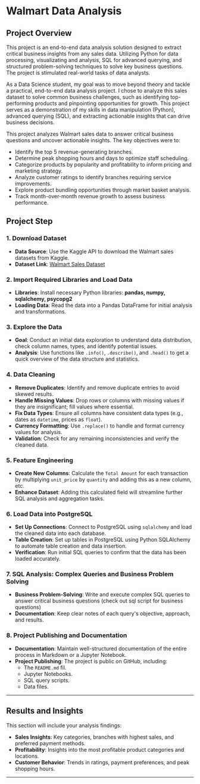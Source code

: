 # Walmart Data Analysis

## Project Overview
This project is an end-to-end data analysis solution designed to extract critical business insights from any sales data. Utilizing Python for data processing, visualizating  and analysis, SQL for advanced querying, and structured problem-solving techniques to solve key business questions. The project is stimulated real-world tasks of data analysts.

As a Data Science student, my goal was to move beyond theory and tackle a practical, end-to-end data analysis project. I chose to analyze this sales dataset to solve common business challenges, such as identifying top-performing products and pinpointing opportunities for growth. This project serves as a demonstration of my skills in data manipulation (Python), advanced querying (SQL), and extracting actionable insights that can drive business decisions. 

This project analyzes Walmart sales data to answer critical business questions and uncover actionable insights. The key objectives were to:
- Identify the top 5 revenue-generating branches.
- Determine peak shopping hours and days to optimize staff scheduling.
- Categorize products by popularity and profitability to inform pricing and marketing strategy.
- Analyze customer ratings to identify branches requiring service improvements.
- Explore product bundling opportunities through market basket analysis.
- Track month-over-month revenue growth to assess business performance.

## Project Step

### 1. Download Dataset 
- **Data Source**: Use the Kaggle API to download the Walmart sales datasets from Kaggle.
- **Dataset Link**: [Walmart Sales Dataset](https://www.kaggle.com/najir0123/walmart-10k-sales-datasets)

### 2. Import Required Libraries and Load Data
   - **Libraries**: Install necessary Python libraries: **pandas, numpy, sqlalchemy, psycopg2**
   - **Loading Data**: Read the data into a Pandas DataFrame for initial analysis and transformations.

### 3. Explore the Data
   - **Goal**: Conduct an initial data exploration to understand data distribution, check column names, types, and identify potential issues.
   - **Analysis**: Use functions like `.info()`, `.describe()`, and `.head()` to get a quick overview of the data structure and statistics.

### 4. Data Cleaning
   - **Remove Duplicates**: Identify and remove duplicate entries to avoid skewed results.
   - **Handle Missing Values**: Drop rows or columns with missing values if they are insignificant; fill values where essential.
   - **Fix Data Types**: Ensure all columns have consistent data types (e.g., dates as `datetime`, prices as `float`).
   - **Currency Formatting**: Use `.replace()` to handle and format currency values for analysis.
   - **Validation**: Check for any remaining inconsistencies and verify the cleaned data.

### 5. Feature Engineering
   - **Create New Columns**: Calculate the `Total Amount` for each transaction by multiplying `unit_price` by `quantity` and adding this as a new column, etc.
   - **Enhance Dataset**: Adding this calculated field will streamline further SQL analysis and aggregation tasks.

### 6. Load Data into PostgreSQL
   - **Set Up Connections**: Connect to PostgreSQL using `sqlalchemy` and load the cleaned data into each database.
   - **Table Creation**: Set up tables in PostgreSQL using Python SQLAlchemy to automate table creation and data insertion.
   - **Verification**: Run initial SQL queries to confirm that the data has been loaded accurately.

### 7. SQL Analysis: Complex Queries and Business Problem Solving
   - **Business Problem-Solving**: Write and execute complex SQL queries to answer critical business questions (check out sql script for business questions)
   - **Documentation**: Keep clear notes of each query's objective, approach, and results.

### 8. Project Publishing and Documentation
   - **Documentation**: Maintain well-structured documentation of the entire process in Markdown or a Jupyter Notebook.
   - **Project Publishing**: The project is public on GitHub, including:
     - The `README.md` fil.
     - Jupyter Notebooks.
     - SQL query scripts.
     - Data files.

---

## Results and Insights

This section will include your analysis findings:
- **Sales Insights**: Key categories, branches with highest sales, and preferred payment methods.
- **Profitability**: Insights into the most profitable product categories and locations.
- **Customer Behavior**: Trends in ratings, payment preferences, and peak shopping hours.


---

